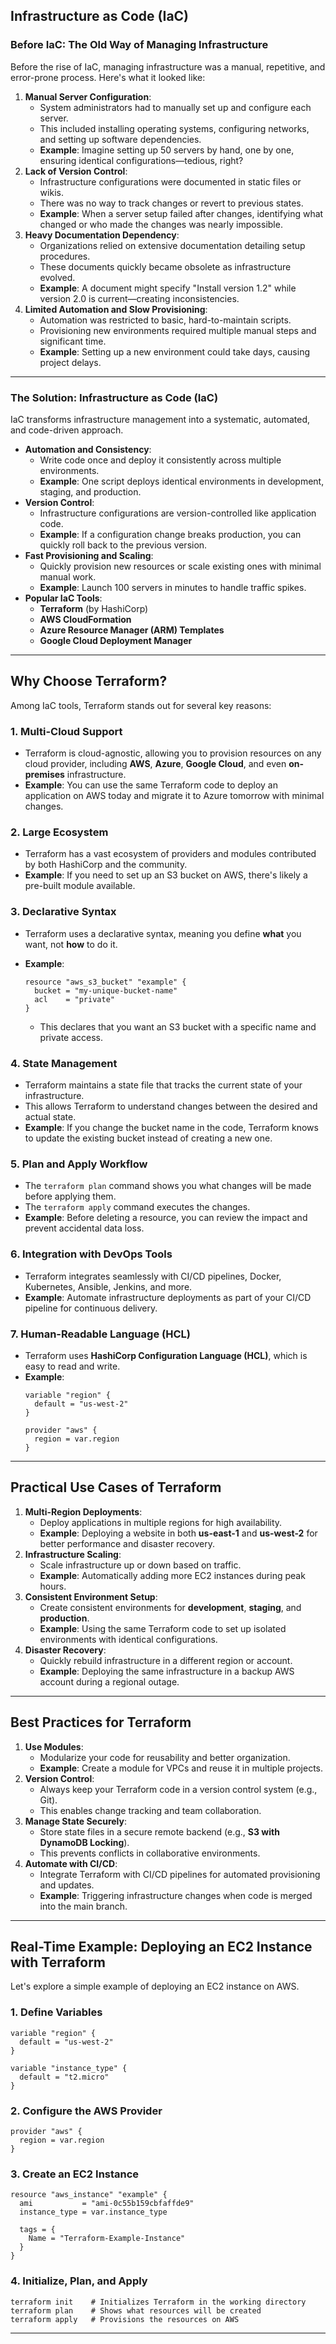 ## **Infrastructure as Code (IaC)**

### **Before IaC: The Old Way of Managing Infrastructure**

Before the rise of IaC, managing infrastructure was a manual, repetitive, and error-prone process. Here's what it looked like:

1. **Manual Server Configuration**:
    - System administrators had to manually set up and configure each server.
    - This included installing operating systems, configuring networks, and setting up software dependencies.
    - **Example**: Imagine setting up 50 servers by hand, one by one, ensuring identical configurations—tedious, right?
2. **Lack of Version Control**:
    - Infrastructure configurations were documented in static files or wikis.
    - There was no way to track changes or revert to previous states.
    - **Example**: When a server setup failed after changes, identifying what changed or who made the changes was nearly impossible.
3. **Heavy Documentation Dependency**:
    - Organizations relied on extensive documentation detailing setup procedures.
    - These documents quickly became obsolete as infrastructure evolved.
    - **Example**: A document might specify "Install version 1.2" while version 2.0 is current—creating inconsistencies.
4. **Limited Automation and Slow Provisioning**:
    - Automation was restricted to basic, hard-to-maintain scripts.
    - Provisioning new environments required multiple manual steps and significant time.
    - **Example**: Setting up a new environment could take days, causing project delays.

---

### **The Solution: Infrastructure as Code (IaC)**

IaC transforms infrastructure management into a systematic, automated, and code-driven approach.

- **Automation and Consistency**:
    - Write code once and deploy it consistently across multiple environments.
    - **Example**: One script deploys identical environments in development, staging, and production.
- **Version Control**:
    - Infrastructure configurations are version-controlled like application code.
    - **Example**: If a configuration change breaks production, you can quickly roll back to the previous version.
- **Fast Provisioning and Scaling**:
    - Quickly provision new resources or scale existing ones with minimal manual work.
    - **Example**: Launch 100 servers in minutes to handle traffic spikes.
- **Popular IaC Tools**:
    - **Terraform** (by HashiCorp)
    - **AWS CloudFormation**
    - **Azure Resource Manager (ARM) Templates**
    - **Google Cloud Deployment Manager**

---

## **Why Choose Terraform?**

Among IaC tools, Terraform stands out for several key reasons:

### **1. Multi-Cloud Support**

- Terraform is cloud-agnostic, allowing you to provision resources on any cloud provider, including **AWS**, **Azure**, **Google Cloud**, and even **on-premises** infrastructure.
- **Example**: You can use the same Terraform code to deploy an application on AWS today and migrate it to Azure tomorrow with minimal changes.

### **2. Large Ecosystem**

- Terraform has a vast ecosystem of providers and modules contributed by both HashiCorp and the community.
- **Example**: If you need to set up an S3 bucket on AWS, there's likely a pre-built module available.

### **3. Declarative Syntax**

- Terraform uses a declarative syntax, meaning you define **what** you want, not **how** to do it.
- **Example**:
    
    ```hcl
    resource "aws_s3_bucket" "example" {
      bucket = "my-unique-bucket-name"
      acl    = "private"
    }
    ```
    
    - This declares that you want an S3 bucket with a specific name and private access.

### **4. State Management**

- Terraform maintains a state file that tracks the current state of your infrastructure.
- This allows Terraform to understand changes between the desired and actual state.
- **Example**: If you change the bucket name in the code, Terraform knows to update the existing bucket instead of creating a new one.

### **5. Plan and Apply Workflow**

- The `terraform plan` command shows you what changes will be made before applying them.
- The `terraform apply` command executes the changes.
- **Example**: Before deleting a resource, you can review the impact and prevent accidental data loss.

### **6. Integration with DevOps Tools**

- Terraform integrates seamlessly with CI/CD pipelines, Docker, Kubernetes, Ansible, Jenkins, and more.
- **Example**: Automate infrastructure deployments as part of your CI/CD pipeline for continuous delivery.

### **7. Human-Readable Language (HCL)**

- Terraform uses **HashiCorp Configuration Language (HCL)**, which is easy to read and write.
- **Example**:
    ```hcl
    variable "region" {
      default = "us-west-2"
    }
    
    provider "aws" {
      region = var.region
    }
    ```
    

---
## **Practical Use Cases of Terraform**

1. **Multi-Region Deployments**:
    - Deploy applications in multiple regions for high availability.
    - **Example**: Deploying a website in both **us-east-1** and **us-west-2** for better performance and disaster recovery.
2. **Infrastructure Scaling**:
    - Scale infrastructure up or down based on traffic.
    - **Example**: Automatically adding more EC2 instances during peak hours.
3. **Consistent Environment Setup**:
    - Create consistent environments for **development**, **staging**, and **production**.
    - **Example**: Using the same Terraform code to set up isolated environments with identical configurations.
4. **Disaster Recovery**:
    - Quickly rebuild infrastructure in a different region or account.
    - **Example**: Deploying the same infrastructure in a backup AWS account during a regional outage.

---

## **Best Practices for Terraform**

1. **Use Modules**:
    - Modularize your code for reusability and better organization.
    - **Example**: Create a module for VPCs and reuse it in multiple projects.
2. **Version Control**:
    - Always keep your Terraform code in a version control system (e.g., Git).
    - This enables change tracking and team collaboration.
3. **Manage State Securely**:
    - Store state files in a secure remote backend (e.g., **S3 with DynamoDB Locking**).
    - This prevents conflicts in collaborative environments.
4. **Automate with CI/CD**:
    - Integrate Terraform with CI/CD pipelines for automated provisioning and updates.
    - **Example**: Triggering infrastructure changes when code is merged into the main branch.

---
## **Real-Time Example: Deploying an EC2 Instance with Terraform**

Let's explore a simple example of deploying an EC2 instance on AWS.

### **1. Define Variables**

```hcl
variable "region" {
  default = "us-west-2"
}

variable "instance_type" {
  default = "t2.micro"
}
```

### **2. Configure the AWS Provider**

```hcl
provider "aws" {
  region = var.region
}
```

### **3. Create an EC2 Instance**

```hcl
resource "aws_instance" "example" {
  ami           = "ami-0c55b159cbfaffde9"
  instance_type = var.instance_type

  tags = {
    Name = "Terraform-Example-Instance"
  }
}
```

### **4. Initialize, Plan, and Apply**

```
terraform init    # Initializes Terraform in the working directory
terraform plan    # Shows what resources will be created
terraform apply   # Provisions the resources on AWS
```

---
